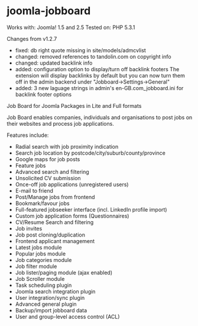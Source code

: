 joomla-jobboard
===============

Works with: Joomla! 1.5 and 2.5
Tested on: PHP 5.3.1

Changes from v1.2.7

- fixed: db right quote missing in site/models/admcvlist
- changed: removed references to tandolin.com on copyright info
- changed: updated backlink info
- added: configuration option to display/turn off backlink footers
           The extension will display backlinks by default but you can now turn them off in the admin backend under "Jobboard->Settings->General"
- added: 3 new laguage strings in admin's en-GB.com_jobboard.ini for backlink footer options

Job Board for Joomla Packages in Lite and Full formats

Job Board enables companies, individuals and organisations to post jobs on their websites and process job applications.

Features include:

- Radial search with job proximity indication
- Search job location by postcode/city/suburb/county/province
- Google maps for job posts
- Feature jobs
- Advanced search and filtering
- Unsolicited CV submission
- Once-off job applications (unregistered users)
- E-mail to friend
- Post/Manage jobs from frontend
- Bookmark/favour jobs
- Full-featured jobseeker interface (incl. LinkedIn profile import)
- Custom job application forms (Questionnaires)
- CV/Resume Search and filtering
- Job invites
- Job post cloning/duplication
- Frontend applicant management
- Latest jobs module
- Popular jobs module
- Job categories module
- Job filter module
- Job lister/paging module (ajax enabled)
- Job Scroller module
- Task scheduling plugin
- Joomla search integration plugin
- User integration/sync plugin
- Advanced general plugin
- Backup/import jobboard data
- User and group-level access control (ACL)  
